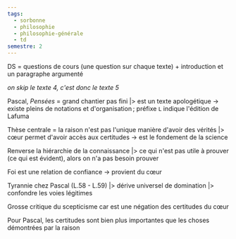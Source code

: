 ```yaml
---
tags:
  - sorbonne
  - philosophie
  - philosophie-générale
  - td
semestre: 2
---
```

DS = questions de cours (une question sur chaque texte) + introduction et un paragraphe argumenté

*on skip le texte 4, c'est donc le texte 5*

Pascal, _Pensées_ = grand chantier pas fini
|> est un texte apologétique
-> existe pleins de notations et d'organisation ; préfixe `L` indique l'édition de Lafuma

Thèse centrale = la raison n'est pas l'unique manière d'avoir des vérités
|> cœur permet d'avoir accès aux certitudes -> est le fondement de la science

Renverse la hiérarchie de la connaissance
|> ce qui n'est pas utile à prouver (ce qui est évident), alors on n'a pas besoin prouver

Foi est une relation de confiance -> provient du cœur

Tyrannie chez Pascal (L.58 - L.59)
|> dérive universel de domination
|> confondre les voies légitimes

Grosse critique du scepticisme car est une négation des certitudes du cœur

Pour Pascal, les certitudes sont bien plus importantes que les choses démontrées par la raison